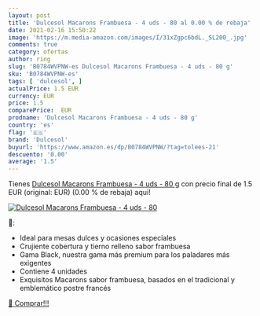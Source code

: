 ```yaml
---
layout: post
title: 'Dulcesol Macarons Frambuesa - 4 uds - 80 al 0.00 % de rebaja'
date: 2021-02-16 15:50:22
image: 'https://m.media-amazon.com/images/I/31xZgpc6bdL._SL200_.jpg'
comments: true
category: ofertas
author: ring
slug: 'B0784WVPNW-es Dulcesol Macarons Frambuesa - 4 uds - 80 g'
sku: 'B0784WVPNW-es'
tags: [ 'dulcesol', ]
actualPrice: 1.5 EUR
currency: EUR
price: 1.5
comparePrice:  EUR
prodname: 'Dulcesol Macarons Frambuesa - 4 uds - 80 g'
country: 'es'
flag: '🇪🇸'
brand: 'Dulcesol'
buyurl: 'https://www.amazon.es/dp/B0784WVPNW/?tag=tolees-21'
descuento: '0.00'
average: '1.5'
---
```


Tienes [Dulcesol Macarons Frambuesa - 4 uds - 80 g](https://www.amazon.es/dp/B0784WVPNW/?tag=tolees-21) con precio final de  1.5 EUR (original:  EUR) (0.00 %  de rebaja) aqui!

[![Dulcesol Macarons Frambuesa - 4 uds - 80](https://m.media-amazon.com/images/I/31xZgpc6bdL._SL200_.jpg)](https://www.amazon.es/dp/B0784WVPNW/?tag=tolees-21)

🔎:

- Ideal para mesas dulces y ocasiones especiales
- Crujiente cobertura y tierno relleno sabor frambuesa
- Gama Black, nuestra gama más premium para los paladares más exigentes
- Contiene 4 unidades
- Exquisitos Macarons sabor frambuesa, basados en el tradicional y emblemático postre francés

[🛒 Comprar!!!](https://www.amazon.es/dp/B0784WVPNW/?tag=tolees-21)
